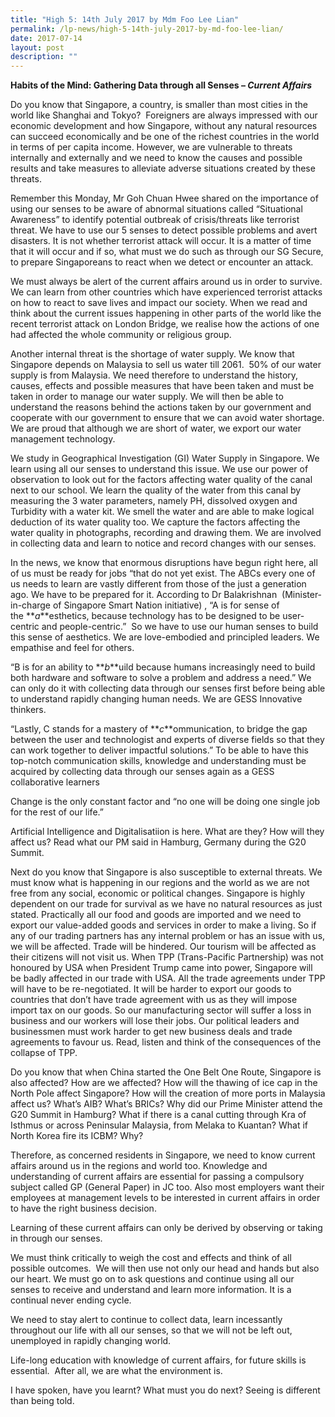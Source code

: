 ```yaml
---
title: "High 5: 14th July 2017 by Mdm Foo Lee Lian"
permalink: /lp-news/high-5-14th-july-2017-by-md-foo-lee-lian/
date: 2017-07-14
layout: post
description: ""
---
```

**Habits of the Mind: Gathering Data through all Senses – _Current Affairs_**

Do you know that Singapore, a country, is smaller than most cities in the world like Shanghai and Tokyo?  Foreigners are always impressed with our economic development and how Singapore, without any natural resources can succeed economically and be one of the richest countries in the world in terms of per capita income. However, we are vulnerable to threats internally and externally and we need to know the causes and possible results and take measures to alleviate adverse situations created by these threats.

Remember this Monday, Mr Goh Chuan Hwee shared on the importance of using our senses to be aware of abnormal situations called “Situational Awareness” to identify potential outbreak of crisis/threats like terrorist threat. We have to use our 5 senses to detect possible problems and avert disasters. It is not whether terrorist attack will occur. It is a matter of time that it will occur and if so, what must we do such as through our SG Secure, to prepare Singaporeans to react when we detect or encounter an attack.

We must always be alert of the current affairs around us in order to survive. We can learn from other countries which have experienced terrorist attacks on how to react to save lives and impact our society. When we read and think about the current issues happening in other parts of the world like the recent terrorist attack on London Bridge, we realise how the actions of one had affected the whole community or religious group.

Another internal threat is the shortage of water supply. We know that Singapore depends on Malaysia to sell us water till 2061.  50% of our water supply is from Malaysia. We need therefore to understand the history, causes, effects and possible measures that have been taken and must be taken in order to manage our water supply. We will then be able to understand the reasons behind the actions taken by our government and cooperate with our government to ensure that we can avoid water shortage. We are proud that although we are short of water, we export our water management technology.

We study in Geographical Investigation (GI) Water Supply in Singapore. We learn using all our senses to understand this issue. We use our power of observation to look out for the factors affecting water quality of the canal next to our school. We learn the quality of the water from this canal by measuring the 3 water parameters, namely PH, dissolved oxygen and Turbidity with a water kit. We smell the water and are able to make logical deduction of its water quality too. We capture the factors affecting the water quality in photographs, recording and drawing them. We are involved in collecting data and learn to notice and record changes with our senses.

In the news, we know that enormous disruptions have begun right here, all of us must be ready for jobs “that do not yet exist. The ABCs every one of us needs to learn are vastly different from those of the just a generation ago. We have to be prepared for it. According to Dr Balakrishnan  (Minister-in-charge of Singapore Smart Nation initiative) , “A is for sense of the **_a_**esthetics, because technology has to be designed to be user-centric and people-centric.”  So we have to use our human senses to build this sense of aesthetics. We are love-embodied and principled leaders. We empathise and feel for others.

“B is for an ability to **_b_**uild because humans increasingly need to build both hardware and software to solve a problem and address a need.” We can only do it with collecting data through our senses first before being able to understand rapidly changing human needs. We are GESS Innovative thinkers.

“Lastly, C stands for a mastery of **_c_**ommunication, to bridge the gap between the user and technologist and experts of diverse fields so that they can work together to deliver impactful solutions.” To be able to have this top-notch communication skills, knowledge and understanding must be acquired by collecting data through our senses again as a GESS collaborative learners

Change is the only constant factor and “no one will be doing one single job for the rest of our life.”

Artificial Intelligence and Digitalisatiion is here. What are they? How will they affect us? Read what our PM said in Hamburg, Germany during the G20 Summit.

Next do you know that Singapore is also susceptible to external threats. We must know what is happening in our regions and the world as we are not free from any social, economic or political changes. Singapore is highly dependent on our trade for survival as we have no natural resources as just stated. Practically all our food and goods are imported and we need to export our value-added goods and services in order to make a living. So if any of our trading partners has any internal problem or has an issue with us, we will be affected. Trade will be hindered. Our tourism will be affected as their citizens will not visit us. When TPP (Trans-Pacific Partnership) was not honoured by USA when President Trump came into power, Singapore will be badly affected in our trade with USA. All the trade agreements under TPP will have to be re-negotiated. It will be harder to export our goods to countries that don’t have trade agreement with us as they will impose import tax on our goods. So our manufacturing sector will suffer a loss in business and our workers will lose their jobs. Our political leaders and businessmen must work harder to get new business deals and trade agreements to favour us. Read, listen and think of the consequences of the collapse of TPP.

Do you know that when China started the One Belt One Route, Singapore is also affected? How are we affected? How will the thawing of ice cap in the North Pole affect Singapore? How will the creation of more ports in Malaysia affect us? What’s AIB? What’s BRICs? Why did our Prime Minister attend the G20 Summit in Hamburg? What if there is a canal cutting through Kra of Isthmus or across Peninsular Malaysia, from Melaka to Kuantan? What if North Korea fire its ICBM? Why?

Therefore, as concerned residents in Singapore, we need to know current affairs around us in the regions and world too. Knowledge and understanding of current affairs are essential for passing a compulsory subject called GP (General Paper) in JC too. Also most employers want their employees at management levels to be interested in current affairs in order to have the right business decision.

Learning of these current affairs can only be derived by observing or taking in through our senses.

We must think critically to weigh the cost and effects and think of all possible outcomes.  We will then use not only our head and hands but also our heart. We must go on to ask questions and continue using all our senses to receive and understand and learn more information. It is a continual never ending cycle.

We need to stay alert to continue to collect data, learn incessantly throughout our life with all our senses, so that we will not be left out, unemployed in rapidly changing world.

Life-long education with knowledge of current affairs, for future skills is essential.  After all, we are what the environment is.

I have spoken, have you learnt? What must you do next? Seeing is different than being told.